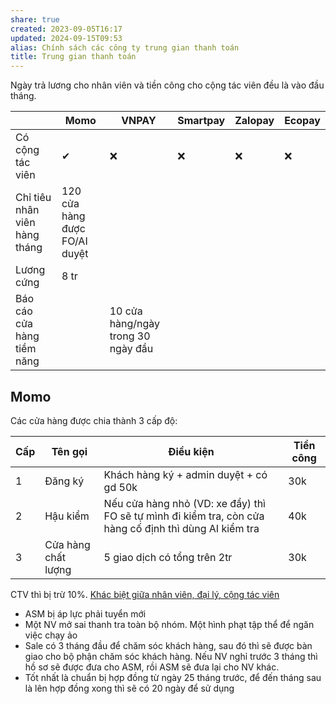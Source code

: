 ```yaml
---
share: true
created: 2023-09-05T16:17
updated: 2024-09-15T09:53
alias: Chính sách các công ty trung gian thanh toán
title: Trung gian thanh toán
---
```

Ngày trả lương cho nhân viên và tiền công cho cộng tác viên đều là vào đầu tháng.

|                               | Momo                          | VNPAY                              | Smartpay | Zalopay | Ecopay |
| ----------------------------- | ----------------------------- | ---------------------------------- | -------- | ------- | ------ |
| Có cộng tác viên              | ✔                             | ❌                                 | ❌       | ❌      | ❌     |
| Chỉ tiêu nhân viên hàng tháng | 120 cửa hàng được FO/AI duyệt |                                    |          |         |        |
| Lương cứng                    | 8 tr                          |                                    |          |         |        |
| Báo cáo cửa hàng tiềm năng    |                               | 10 cửa hàng/ngày trong 30 ngày đầu |          |         |        |

## Momo
Các cửa hàng được chia thành 3 cấp độ:

| Cấp | Tên gọi             | Điều kiện                                                                                              | Tiền công |
| --- | ------------------- | ------------------------------------------------------------------------------------------------------ | --------- |
| 1   | Đăng ký             | Khách hàng ký + admin duyệt + có gd 50k                                                                | 30k       |
| 2   | Hậu kiểm            | Nếu cửa hàng nhỏ (VD: xe đẩy) thì FO sẽ tự mình đi kiểm tra, còn cửa hàng cố định thì dùng AI kiểm tra | 40k       |
| 3   | Cửa hàng chất lượng | 5 giao dịch có tổng trên 2tr                                                                           | 30k       |

CTV thì bị trừ 10%. 
[Khác biệt giữa nhân viên, đại lý, cộng tác viên](../../../%E2%9A%A1Hi%E1%BB%83u%20bi%E1%BA%BFt%20s%C3%A2u/M%C3%B4%20h%C3%ACnh%20nh%C3%A2n%20s%E1%BB%B1/Kh%C3%A1c%20bi%E1%BB%87t%20gi%E1%BB%AFa%20nh%C3%A2n%20vi%C3%AAn,%20%C4%91%E1%BA%A1i%20l%C3%BD,%20c%E1%BB%99ng%20t%C3%A1c%20vi%C3%AAn.md)

- ASM bị áp lực phải tuyển mới
- Một NV mở sai thanh tra toàn bộ nhóm. Một hình phạt tập thể để ngăn việc chạy ảo
- Sale có 3 tháng đầu để chăm sóc khách hàng, sau đó thì sẽ được bàn giao cho bộ phận chăm sóc khách hàng. Nếu NV nghỉ trước 3 tháng thì hồ sơ sẽ được đưa cho ASM, rồi ASM sẽ đưa lại cho NV khác.
- Tốt nhất là chuẩn bị hợp đồng từ ngày 25 tháng trước, để đến tháng sau là lên hợp đồng xong thì sẽ có 20 ngày để sử dụng